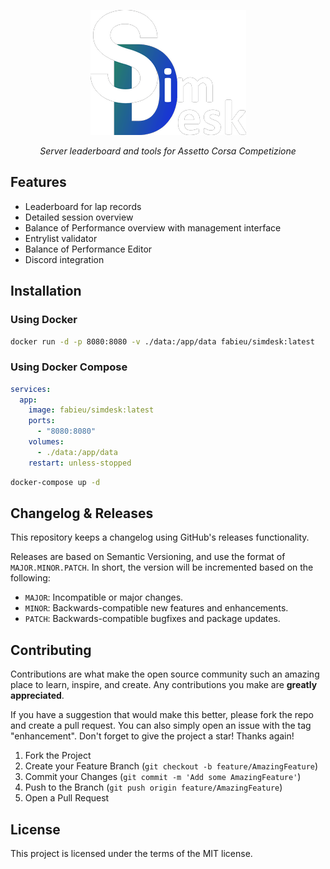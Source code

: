 <p align="center">
    <img src="img/logo_h_200.png" alt="SimDesk Logo">
</p>
<p align="center">
    <em>Server leaderboard and tools for Assetto Corsa Competizione</em>
</p>

## Features

- Leaderboard for lap records
- Detailed session overview
- Balance of Performance overview with management interface
- Entrylist validator
- Balance of Performance Editor
- Discord integration

## Installation

### Using Docker

```bash
docker run -d -p 8080:8080 -v ./data:/app/data fabieu/simdesk:latest
```

### Using Docker Compose

```yaml
services:
  app:
    image: fabieu/simdesk:latest
    ports:
      - "8080:8080"
    volumes:
      - ./data:/app/data
    restart: unless-stopped
```

```bash
docker-compose up -d
```

## Changelog & Releases

This repository keeps a changelog using GitHub's releases functionality.

Releases are based on Semantic Versioning, and use the format of `MAJOR.MINOR.PATCH`. In short, the version will be
incremented based on the following:

- `MAJOR`: Incompatible or major changes.
- `MINOR`: Backwards-compatible new features and enhancements.
- `PATCH`: Backwards-compatible bugfixes and package updates.

## Contributing

Contributions are what make the open source community such an amazing place to learn, inspire, and create. Any
contributions you make are **greatly appreciated**.

If you have a suggestion that would make this better, please fork the repo and create a pull request. You can also
simply open an issue with the tag "enhancement".
Don't forget to give the project a star! Thanks again!

1. Fork the Project
2. Create your Feature Branch (`git checkout -b feature/AmazingFeature`)
3. Commit your Changes (`git commit -m 'Add some AmazingFeature'`)
4. Push to the Branch (`git push origin feature/AmazingFeature`)
5. Open a Pull Request

## License

This project is licensed under the terms of the MIT license.

[project-url]: https://github.com/fabieu/simdesk

[issues-url]: https://github.com/fabieu/simdesk/issues

[forks-url]: https://github.com/fabieu/simdesk/forks
